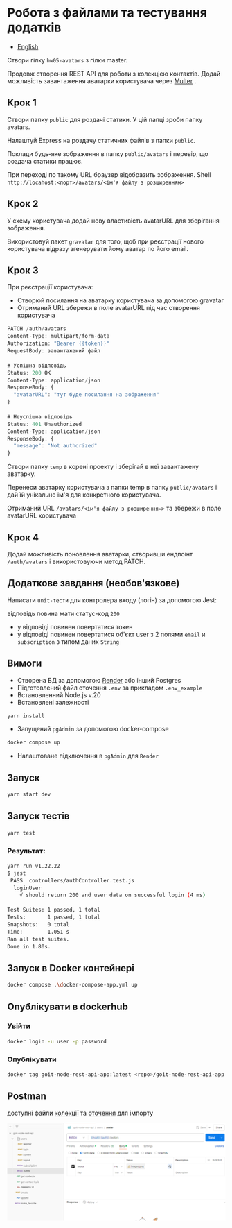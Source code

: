 # Робота з файлами та тестування додатків

- [English](README.md)

Створи гілку `hw05-avatars` з гілки master.

Продовж створення REST API для роботи з колекцією контактів. Додай можливість завантаження аватарки користувача через [Multer](https://www.npmjs.com/package/multer) .

## Крок 1
Створи папку `public` для роздачі статики. У цій папці зроби папку avatars.

Налаштуй Express на роздачу статичних файлів з папки `public`.

Поклади будь-яке зображення в папку `public/avatars` і перевір, що роздача статики працює.

При переході по такому URL браузер відобразить зображення. Shell `http://locahost:<порт>/avatars/<ім'я файлу з розширенням>`

## Крок 2
У схему користувача додай нову властивість avatarURL для зберігання зображення.

Використовуй пакет `gravatar` для того, щоб при реєстрації нового користувача відразу згенерувати йому аватар по його email.

## Крок 3

При реєстрації користувача:
* Створюй посилання на аватарку користувача за допомогою gravatar
* Отриманий URL збережи в поле avatarURL під час створення користувача

```javascript
PATCH /auth/avatars
Content-Type: multipart/form-data
Authorization: "Bearer {{token}}"
RequestBody: завантажений файл

# Успішна відповідь
Status: 200 OK
Content-Type: application/json
ResponseBody: {
  "avatarURL": "тут буде посилання на зображення"
}

# Неуспішна відповідь
Status: 401 Unauthorized
Content-Type: application/json
ResponseBody: {
  "message": "Not authorized"
}
```
Створи папку `temp` в корені проекту і зберігай в неї завантажену аватарку.

Перенеси аватарку користувача з папки temp в папку `public/avatars` і дай їй унікальне ім'я для конкретного користувача.

Отриманий URL `/avatars/<ім'я файлу з розширенням>` та збережи в поле avatarURL користувача

## Крок 4
Додай можливість поновлення аватарки, створивши ендпоінт `/auth/avatars` і використовуючи метод PATCH.

## Додаткове завдання (необов'язкове)

Написати `unit-тести` для контролера входу (логін) за допомогою Jest:

відповідь повина мати статус-код `200`
* у відповіді повинен повертатися токен
* у відповіді повинен повертатися об'єкт user з 2 полями `email` и `subscription` з типом даних `String`

## Вимоги
* Створена БД за допомогою [Render](https://render.com/) або інший Postgres
* Підготовлений файл оточення `.env` за прикладом `.env_example`
* Встановленний Node.js v.20
* Встановлені залежності
```bash
yarn install
```
* Запущений `pgAdmin` за допомогою docker-compose
```bash
docker compose up
```
* Налаштоване підключення в `pgAdmin` для `Render`

## Запуск
```bash
yarn start dev
```

## Запуск тестів
```bash
yarn test
```
### Результат:
```bash
yarn run v1.22.22
$ jest
 PASS  controllers/authController.test.js
  loginUser
    √ should return 200 and user data on successful login (4 ms)

Test Suites: 1 passed, 1 total
Tests:       1 passed, 1 total
Snapshots:   0 total
Time:        1.051 s
Ran all test suites.
Done in 1.80s.
```

## Запуск в Docker контейнері
```bash
docker compose .\docker-compose-app.yml up
```

## Опублікувати в dockerhub  
### Увійти
```bash
docker login -u user -p password
```
### Опублікувати
```bash
docker tag goit-node-rest-api-app:latest <repo>/goit-node-rest-api-app:<tag>
``` 
 
## Postman
доступні файли [колекції](/doc/postman/goit-node-rest-api-v3.postman_collection) та [оточення](/doc/postman/local-contacts-v3.postman_environment) для імпорту

![postman](/doc/resources/image.png)